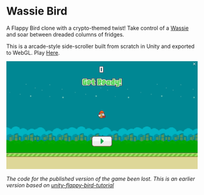 # Wassie Bird
A Flappy Bird clone with a crypto-themed twist! Take control of a [Wassie](https://www.urbandictionary.com/define.php?term=wassie) and soar between dreaded columns of fridges.

This is a arcade-style side-scroller built from scratch in Unity and exported to WebGL. Play [Here](https://play.unity.com/mg/other/wassie-bird).

[<img src="GameScreen.png">](https://link-to-your-URL/)

*The code for the published version of the game been lost. This is an earlier version based on [unity-flappy-bird-tutorial](https://github.com/zigurous/unity-flappy-bird-tutorial/blob/main/Assets/Scripts/Pipes.cs)*
